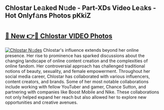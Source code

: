 ## Chlostar Le𝚊ked N𝚞de - Part-XDs Video Le𝚊ks - Hot Onlyf𝚊ns Photos pKkiZ

# <h2><a href="http://ab42738.deff.icu/?id=Chlostar">🔗 New 👉🔴 Chlostar VIDEO Photos</a></h2>

[![Chlostar N𝚞des](https://i.imgur.com/rIISA9y.gif)](http://ab42738.deff.icu/?id=Chlostar)
Chlostar's influence extends beyond her online presence. Her rise to prominence has sparked discussions about the changing landscape of online content creation and the complexities of online fandom. Her controversial approach has challenged traditional notions of beauty, sexuality, and female empowerment. Throughout her social media career, Chlostar has collaborated with various influencers, content creators, and brands. Some of her most notable collaborations include working with fellow YouTuber and gamer, Chance Sutton, and partnering with companies like Boost Mobile and Nike. These collaborations not only helped expand her reach but also allowed her to explore new opportunities and creative avenues.
